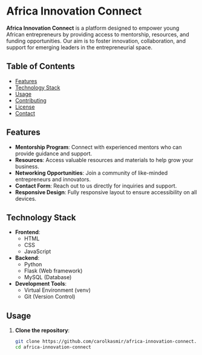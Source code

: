 # Africa Innovation Connect

**Africa Innovation Connect** is a platform designed to empower young African entrepreneurs by providing access to mentorship, resources, and funding opportunities. Our aim is to foster innovation, collaboration, and support for emerging leaders in the entrepreneurial space.

## Table of Contents

- [Features](#features)
- [Technology Stack](#technology-stack)
- [Usage](#usage)
- [Contributing](#contributing)
- [License](#license)
- [Contact](#contact)

## Features

- **Mentorship Program**: Connect with experienced mentors who can provide guidance and support.
- **Resources**: Access valuable resources and materials to help grow your business.
- **Networking Opportunities**: Join a community of like-minded entrepreneurs and innovators.
- **Contact Form**: Reach out to us directly for inquiries and support.
- **Responsive Design**: Fully responsive layout to ensure accessibility on all devices.

## Technology Stack

- **Frontend**:
  - HTML
  - CSS
  - JavaScript
- **Backend**:
  - Python
  - Flask (Web framework)
  - MySQL (Database)
- **Development Tools**:
  - Virtual Environment (venv)
  - Git (Version Control)

## Usage

1. **Clone the repository**:
   ```bash
   git clone https://github.com/carolkasmir/africa-innovation-connect.git
   cd africa-innovation-connect
